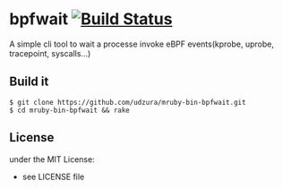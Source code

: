 # bpfwait [![Build Status](https://travis-ci.org/udzura/mruby-bin-bpfwait.svg?branch=master)](https://travis-ci.org/udzura/mruby-bin-bpfwait)

A simple cli tool to wait a processe invoke eBPF events(kprobe, uprobe, tracepoint, syscalls...)

## Build it

```
$ git clone https://github.com/udzura/mruby-bin-bpfwait.git
$ cd mruby-bin-bpfwait && rake
```

## License

under the MIT License:

- see LICENSE file
